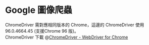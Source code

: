 # Google 圖像爬蟲
ChromeDriver 需對應相同版本的 Chrome，這邊的 ChromeDriver 使用 96.0.4664.45 (支援Chrome 96 版)。  
ChromeDriver 下載 @[ChromeDriver - WebDriver for Chrome](https://chromedriver.chromium.org/downloads)